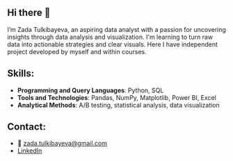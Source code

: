 ## Hi there 👋
 
I’m Zada Tulkibayeva, an aspiring data analyst with a passion for uncovering insights through data analysis and visualization. I'm learning to turn raw data into actionable strategies and clear visuals. Here I have independent project developed by myself and within courses.

## Skills:
- **Programming and Query Languages**: Python, SQL  
- **Tools and Technologies**: Pandas, NumPy, Matplotlib, Power BI, Excel  
- **Analytical Methods**: A/B testing, statistical analysis, data visualization  

## Contact:  
- 📧 zada.tulkibayeva@gmail.com  
- [LinkedIn](https://www.linkedin.com/in/zada-tulkibayeva-b7a099b9/)  
